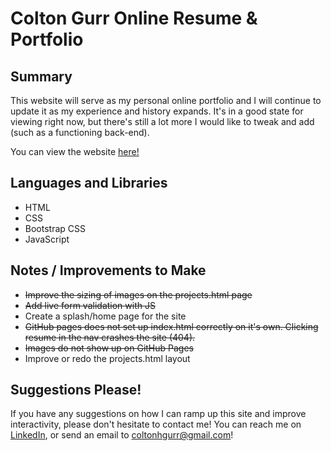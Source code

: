 # Colton Gurr Online Resume & Portfolio

## Summary
This website will serve as my personal online portfolio and I will continue to update it as my experience and history expands. It's in a good state for viewing right now, but there's still a lot more I would like to tweak and add (such as a functioning back-end).

You can view the website [here!](https://shmolty.github.io/onlineResume/)

## Languages and Libraries
* HTML
* CSS
* Bootstrap CSS
* JavaScript

## Notes / Improvements to Make
* ~~Improve the sizing of images on the projects.html page~~
* ~~Add live form validation with JS~~
* Create a splash/home page for the site
* ~~GitHub pages does not set up index.html correctly on it's own. Clicking resume in the nav crashes the site (404).~~
* ~~Images do not show up on GitHub Pages~~
* Improve or redo the projects.html layout

## Suggestions Please!
If you have any suggestions on how I can ramp up this site and improve interactivity, please don't hesitate to contact me! You can reach me on [LinkedIn](https://www.linkedin.com/in/colton-gurr/), or send an email to [coltonhgurr@gmail.com](mailto:coltonhgurr@gmail.com)!